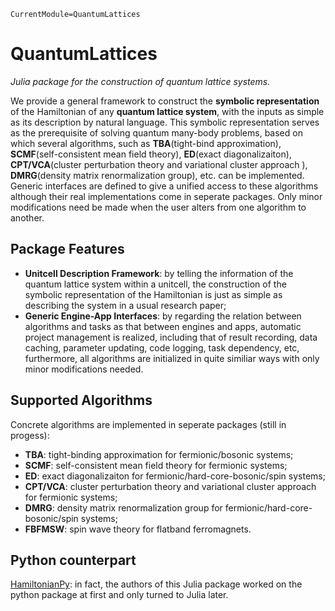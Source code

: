 ```@meta
CurrentModule=QuantumLattices
```

# QuantumLattices

*Julia package for the construction of quantum lattice systems.*

We provide a general framework to construct the **symbolic representation** of the Hamiltonian of any **quantum lattice system**, with the inputs as simple as its description by natural language. This symbolic representation serves as the prerequisite of solving quantum many-body problems, based on which several algorithms, such as **TBA**(tight-bind approximation), **SCMF**(self-consistent mean field theory), **ED**(exact diagonalizaiton), **CPT/VCA**(cluster perturbation theory and variational cluster approach ), **DMRG**(density matrix renormalization group), etc. can be implemented. Generic interfaces are defined to give a unified access to these algorithms although their real implementations come in seperate packages. Only minor modifications need be made when the user alters from one algorithm to another.

## Package Features

* **Unitcell Description Framework**: by telling the information of the quantum lattice system within a unitcell, the construction of the symbolic representation of the Hamiltonian is just as simple as describing the system in a usual research paper;
* **Generic Engine-App Interfaces**: by regarding the relation between algorithms and tasks as that between engines and apps, automatic project management is realized, including that of result recording, data caching, parameter updating, code logging, task dependency, etc, furthermore, all algorithms are initialized in quite similiar ways with only minor modifications needed.

## Supported Algorithms

Concrete algorithms are implemented in seperate packages (still in progess):
* **TBA**: tight-binding approximation for fermionic/bosonic systems;
* **SCMF**: self-consistent mean field theory for fermionic systems;
* **ED**: exact diagonalizaiton for fermionic/hard-core-bosonic/spin systems;
* **CPT/VCA**: cluster perturbation theory and variational cluster approach for fermionic systems;
* **DMRG**: density matrix renormalization group for fermionic/hard-core-bosonic/spin systems;
* **FBFMSW**: spin wave theory for flatband ferromagnets.

## Python counterpart
[HamiltonianPy](https://github.com/waltergu/HamiltonianPy): in fact, the authors of this Julia package worked on the python package at first and only turned to Julia later.
